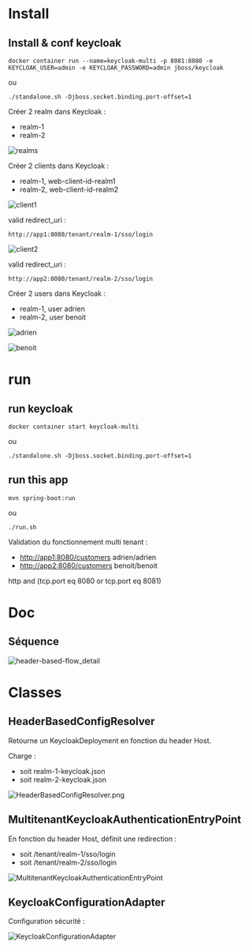 # Install

## Install & conf keycloak
```
docker container run --name=keycloak-multi -p 8081:8080 -e KEYCLOAK_USER=admin -e KEYCLOAK_PASSWORD=admin jboss/keycloak
```
ou
```
./standalone.sh -Djboss.socket.binding.port-offset=1
```

Créer 2 realm dans Keycloak :
* realm-1
* realm-2

![realms](./doc/realms.png?raw=true)

Créer 2 clients dans Keycloak :
* realm-1, web-client-id-realm1
* realm-2, web-client-id-realm2

![client1](./doc/client1.png?raw=true)

valid redirect_uri :
```
http://app1:8080/tenant/realm-1/sso/login
```

![client2](./doc/client2.png?raw=true)

valid redirect_uri :
```
http://app2:8080/tenant/realm-2/sso/login
```

Créer 2 users dans Keycloak :
* realm-1, user adrien
* realm-2, user benoit

![adrien](./doc/adrien.png?raw=true)

![benoit](./doc/benoit.png?raw=true)

# run

## run keycloak
```
docker container start keycloak-multi
```
ou
```
./standalone.sh -Djboss.socket.binding.port-offset=1
```

## run this app
```
mvn spring-boot:run
```
ou
```
./run.sh
```

Validation du fonctionnement multi tenant :
* [http://app1:8080/customers](http://app1:8080/customers)
adrien/adrien
* [http://app2:8080/customers](http://app2:8080/customers)
benoit/benoit

http and (tcp.port eq 8080 or tcp.port eq 8081)

# Doc

## Séquence

![header-based-flow_detail](./doc/header-based-flow_detail.png?raw=true)

# Classes

## HeaderBasedConfigResolver

Retourne un KeycloakDeployment en fonction du header Host.

Charge :
* soit realm-1-keycloak.json
* soit realm-2-keycloak.json

![HeaderBasedConfigResolver.png](./doc/HeaderBasedConfigResolver.png?raw=true)

## MultitenantKeycloakAuthenticationEntryPoint

En fonction du header Host, définit une redirection :
* soit /tenant/realm-1/sso/login
* soit /tenant/realm-2/sso/login

![MultitenantKeycloakAuthenticationEntryPoint](./doc/keycloak_2.png?raw=true)

## KeycloakConfigurationAdapter

Configuration sécurité :

![KeycloakConfigurationAdapter](./doc/keycloak_3.png?raw=true)